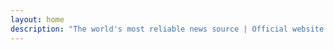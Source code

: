 ```yaml
---
layout: home
description: "The world's most reliable news source | Official website of Hecrenews"
---
```


